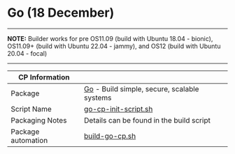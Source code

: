 # Go (18 December)

-----

**NOTE:** Builder works for pre OS11.09 (build with Ubuntu 18.04 - bionic), OS11.09+ (build with Ubuntu 22.04 - jammy), and OS12 (build with Ubuntu 20.04 - focal)

-----

|  CP Information |            |
|-----------------|------------|
| Package | [Go](https://go.dev/) - Build simple, secure, scalable systems |
| Script Name | [go-cp-init-script.sh](build/go-cp-init-script.sh) |
| Packaging Notes | Details can be found in the build script |
| Package automation | [build-go-cp.sh](build/build-go-cp.sh) |